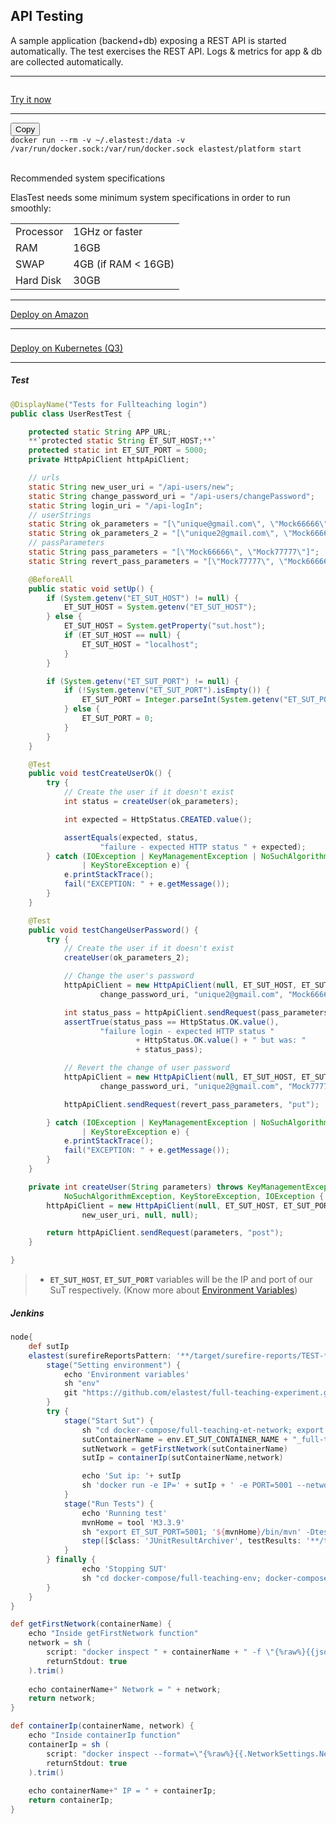 <div class="range range-xs-left">
<div class="cell-xs-10 cell-lg-6 text-md-left inset-md-right-80 cell-lg-push-1 offset-top-50 offset-lg-top-0">
<h2 id="content" class="h1">API Testing</h2>
<div class="offset-top-30 offset-md-top-30">
</div>
</div>
</div>

<p>A sample application (backend+db) exposing a REST API is started automatically. The test exercises the REST API. Logs & metrics for app & db are collected automatically.</p>

<div class="run-div">
    <hr />
    <div class="row row-run-demo no-margin">
        <div class="col col-md-2 col-sm-4 col-xs-5">
            <img src="/docs/images/logo-dark.png" style="border: none; padding-top: 14px;" alt="" />
        </div>
        <div class="col col-md-10 col-sm-8 col-xs-12">
            <a href="http://live.elastest.io/#/projects/8/tjob/34/tjob-exec/56" target="_blank" class="btn btn-xs btn-primary" title="Try it now">Try it now</a>
        </div>
    </div>
    <hr />
    <div class="row row-run-demo no-margin">
        <div class="col col-md-2 col-sm-4 col-xs-12"><img src="/docs/images/docker.png" style="border: none;" alt="" /></div>
        <div class="col col-md-10 col-sm-8 col-xs-12">
            <div class="row no-margin">
                <div class="col-lg-1 col-md-2 col-sm-2 no-padding">
                    <button id="btn-copy-2" class="btn btn-xs btn-primary" data-toggle="tooltip" data-placement="button"
                    title="Copy to Clipboard">Copy</button>
                </div>
                <div class="col-lg-11 col-md-10 col-sm-10 no-padding">
                    <code id="code-2">docker run --rm -v ~/.elastest:/data -v /var/run/docker.sock:/var/run/docker.sock elastest/platform start</code>
                </div>
                <br/>
                <div class="row no-margin docker-info-div">
                    <div class="col-lg-1 col-md-2 col-sm-2 no-padding docker-info-icon">
                        <i class="fas fa-info-circle"></i>
                    </div>
                    <div class="col-lg-11 col-md-10 col-sm-10 no-padding">
                        <p class="docker-subtitle">Recommended system specifications</p>
                        <p>ElasTest needs some minimum system specifications in order to run smoothly:</p>
                        <table>
                            <tr>
                                <td>Processor</td>
                                <td>1GHz or faster</td>
                            </tr>
                            <tr>
                                <td>RAM</td>
                                <td>16GB</td>
                            </tr>
                            <tr>
                                <td>SWAP</td>
                                <td>4GB (if RAM < 16GB)</td>
                            </tr>
                            <tr>
                                <td>Hard Disk</td>
                                <td>30GB</td>
                            </tr>
                        </table>
                    </div>
                </div>
            </div>
        </div>
    </div>
    <hr />
    <div class="row row-run-demo no-margin">
        <div class="col col-md-2 col-sm-4 col-xs-12"><img src="/docs/images/amazonAWS.png" style="border: none;" alt="" /></div>
        <div class="col col-md-10 col-sm-8 col-xs-12">
            <a href="/docs/deploying/aws/" class="btn btn-xs btn-primary" title="Deploy on Amazon">Deploy on Amazon</a>
        </div>
    </div>
    <hr />
    <div class="row row-run-demo no-margin">
        <div class="col col-md-2 col-sm-4 col-xs-12"><img src="/docs/images/kubernetes.png" style="border: none; max-height: 124px; padding-top: 8px;" alt="" /></div>
        <div class="col col-md-10 col-sm-8 col-xs-12">
            <a href="/docs/deploying/kubernetes" class="btn btn-xs btn-primary" data-toggle="tooltip" data-placement="button"
                    title="On quarter 3">Deploy on Kubernetes (Q3)</a>
        </div>
    </div>
    <hr />
</div>

<h5 class="small-subtitle">Test <i class="fab fa-java"></i></h5>

```java
@DisplayName("Tests for Fullteaching login")
public class UserRestTest {

    protected static String APP_URL;
    **`protected static String ET_SUT_HOST;**`
    protected static int ET_SUT_PORT = 5000;
    private HttpApiClient httpApiClient;

    // urls
    static String new_user_uri = "/api-users/new";
    static String change_password_uri = "/api-users/changePassword";
    static String login_uri = "/api-logIn";
    // userStrings
    static String ok_parameters = "[\"unique@gmail.com\", \"Mock66666\", \"fakeUser\", \"IGNORE\"]";
    static String ok_parameters_2 = "[\"unique2@gmail.com\", \"Mock66666\", \"fakeUser\", \"IGNORE\"]";
    // passParameters
    static String pass_parameters = "[\"Mock66666\", \"Mock77777\"]";
    static String revert_pass_parameters = "[\"Mock77777\", \"Mock66666\"]";

    @BeforeAll
    public static void setUp() {
        if (System.getenv("ET_SUT_HOST") != null) {
            ET_SUT_HOST = System.getenv("ET_SUT_HOST");
        } else {
            ET_SUT_HOST = System.getProperty("sut.host");
            if (ET_SUT_HOST == null) {
                ET_SUT_HOST = "localhost";
            }
        }

        if (System.getenv("ET_SUT_PORT") != null) {
            if (!System.getenv("ET_SUT_PORT").isEmpty()) {
                ET_SUT_PORT = Integer.parseInt(System.getenv("ET_SUT_PORT"));
            } else {
                ET_SUT_PORT = 0;
            }
        }
    }

    @Test
    public void testCreateUserOk() {
        try {
            // Create the user if it doesn't exist
            int status = createUser(ok_parameters);

            int expected = HttpStatus.CREATED.value();

            assertEquals(expected, status,
                    "failure - expected HTTP status " + expected);
        } catch (IOException | KeyManagementException | NoSuchAlgorithmException
                | KeyStoreException e) {
            e.printStackTrace();
            fail("EXCEPTION: " + e.getMessage());
        }
    }

    @Test
    public void testChangeUserPassword() {
        try {
            // Create the user if it doesn't exist
            createUser(ok_parameters_2);

            // Change the user's password
            httpApiClient = new HttpApiClient(null, ET_SUT_HOST, ET_SUT_PORT,
                    change_password_uri, "unique2@gmail.com", "Mock66666");

            int status_pass = httpApiClient.sendRequest(pass_parameters, "put");
            assertTrue(status_pass == HttpStatus.OK.value(),
                    "failure login - expected HTTP status "
                            + HttpStatus.OK.value() + " but was: "
                            + status_pass);

            // Revert the change of user password
            httpApiClient = new HttpApiClient(null, ET_SUT_HOST, ET_SUT_PORT,
                    change_password_uri, "unique2@gmail.com", "Mock77777");

            httpApiClient.sendRequest(revert_pass_parameters, "put");

        } catch (IOException | KeyManagementException | NoSuchAlgorithmException
                | KeyStoreException e) {
            e.printStackTrace();
            fail("EXCEPTION: " + e.getMessage());
        }
    }

    private int createUser(String parameters) throws KeyManagementException,
            NoSuchAlgorithmException, KeyStoreException, IOException {
        httpApiClient = new HttpApiClient(null, ET_SUT_HOST, ET_SUT_PORT,
                new_user_uri, null, null);

        return httpApiClient.sendRequest(parameters, "post");
    }

}
```

>-  **`ET_SUT_HOST`**, **`ET_SUT_PORT`**  variables will be the IP and port of our SuT respectively. (Know more about <a href="/docs/testing/environment-variables/">Environment Variables</a>)

<h5 class="small-subtitle">Jenkins <i class="fab fa-jenkins"></i></h5>

```groovy
node{
    def sutIp
    elastest(surefireReportsPattern: '**/target/surefire-reports/TEST-*.xml', monitoring: true, project: 'Jenkins Examples') {
        stage("Setting environment") {
            echo 'Environment variables'
            sh "env"
            git "https://github.com/elastest/full-teaching-experiment.git"
        }
        try {
            stage("Start Sut") {
                sh "cd docker-compose/full-teaching-et-network; export BUG_TAG=demo; docker-compose --no-ansi -p ${env.ET_SUT_CONTAINER_NAME} up -d"
                sutContainerName = env.ET_SUT_CONTAINER_NAME + "_full-teaching_1";
                sutNetwork = getFirstNetwork(sutContainerName)
                sutIp = containerIp(sutContainerName,network)

                echo 'Sut ip: '+ sutIp
                sh 'docker run -e IP=' + sutIp + ' -e PORT=5001 --network=' + sutNetwork + ' elastest/etm-check-service-up'
            }
            stage("Run Tests") {
                echo 'Running test'
                mvnHome = tool 'M3.3.9'
                sh "export ET_SUT_PORT=5001; '${mvnHome}/bin/mvn' -Dtest=UserRestTest -Dsut.host=" + sutIp +" -B -DforkCount=0 test"
                step([$class: 'JUnitResultArchiver', testResults: '**/target/surefire-reports/TEST-*.xml'])
            }
        } finally {
                echo 'Stopping SUT'
                sh "cd docker-compose/full-teaching-env; docker-compose --no-ansi -p ${env.ET_SUT_CONTAINER_NAME} down"
        }
    }
}

def getFirstNetwork(containerName) {
    echo "Inside getFirstNetwork function"
    network = sh (
        script: "docker inspect " + containerName + " -f \"{%raw%}{{json .NetworkSettings.Networks}}{%endraw%}\" | awk \"{sub(/:.*/,\\\"\\\")}1\" | awk \"{sub(/\\\"/,\\\"\\\")}1\" | awk \"{sub(/\\\"/,\\\"\\\")}1\" | awk \"{sub(/{/,\\\"\\\")}1\"",
        returnStdout: true
    ).trim()
    
    echo containerName+" Network = " + network;
    return network;
}

def containerIp(containerName, network) {
    echo "Inside containerIp function"
    containerIp = sh (
        script: "docker inspect --format=\"{%raw%}{{.NetworkSettings.Networks." + network + ".IPAddress}}{%endraw%}\" "+ containerName,
        returnStdout: true
    ).trim()
    
    echo containerName+" IP = " + containerIp;
    return containerIp;
}
```